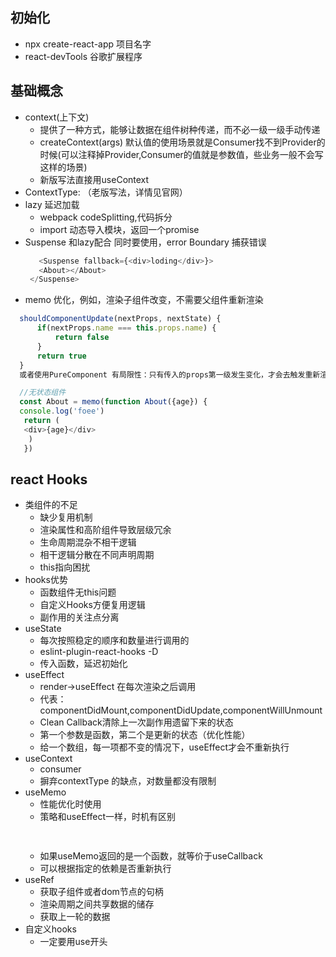 ## 初始化
  - npx create-react-app 项目名字
  - react-devTools 谷歌扩展程序 
## 基础概念
  - context(上下文)
    - 提供了一种方式，能够让数据在组件树种传递，而不必一级一级手动传递
    - createContext(args) 默认值的使用场景就是Consumer找不到Provider的时候(可以注释掉Provider,Consumer的值就是参数值，些业务一般不会写这样的场景)
    - 新版写法直接用useContext
  - ContextType: （老版写法，详情见官网）
  - lazy 延迟加载
    - webpack codeSplitting,代码拆分
    - import 动态导入模块，返回一个promise
  - Suspense 和lazy配合 同时要使用，error Boundary 捕获错误
    ```js
       <Suspense fallback={<div>loding</div>}>
       <About></About>
     </Suspense>
    ```
  - memo 优化，例如，渲染子组件改变，不需要父组件重新渲染
  ```js
    shouldComponentUpdate(nextProps, nextState) {
        if(nextProps.name === this.props.name) {
            return false
        }
        return true
    }
    或者使用PureComponent 有局限性：只有传入的props第一级发生变化，才会去触发重新渲染，很容易触发视图不更新的bug

    //无状态组件
    const About = memo(function About({age}) {
    console.log('foee')
     return (
     <div>{age}</div>
      )
     })
  ```
## react Hooks
  - 类组件的不足
    - 缺少复用机制
    - 渲染属性和高阶组件导致层级冗余
    - 生命周期混杂不相干逻辑
    - 相干逻辑分散在不同声明周期
    - this指向困扰
  - hooks优势
    - 函数组件无this问题
    - 自定义Hooks方便复用逻辑
    - 副作用的关注点分离
  - useState
    - 每次按照稳定的顺序和数量进行调用的
    - eslint-plugin-react-hooks -D 
    - 传入函数，延迟初始化
  - useEffect
    - render->useEffect 在每次渲染之后调用
    - 代表：componentDidMount,componentDidUpdate,componentWillUnmount
    -  Clean Callback清除上一次副作用遗留下来的状态
    - 第一个参数是函数，第二个是更新的状态（优化性能）
    - 给一个数组，每一项都不变的情况下，useEffect才会不重新执行
  - useContext
    - consumer
    - 摒弃contextType 的缺点，对数量都没有限制
  - useMemo
    - 性能优化时使用
    - 策略和useEffect一样，时机有区别
    ```js
      
    ```
    - 如果useMemo返回的是一个函数，就等价于useCallback
    - 可以根据指定的依赖是否重新执行
  - useRef
    - 获取子组件或者dom节点的句柄
    - 渲染周期之间共享数据的储存
    - 获取上一轮的数据
  - 自定义hooks
    - 一定要用use开头
    